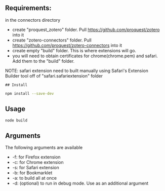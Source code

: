   ## Requirements:
in the connectors directory 
*	create "proquest_zotero" folder. Pull https://github.com/proquest/zotero into it
*	create "zotero-connectors" folder. Pull https://github.com/proquest/zotero-connectors into it
*	create empty "build" folder. This is where extensions will go.
*	you will need to obtain certificates for chrome(chrome.pem) and safari. Add them to the "build"	folder.

NOTE: safari extension need to built manually using Safari's Extension Builder tool off of "safari.safariextension"
 folder 
	
	## Install

```bash
npm install --save-dev
```

  ## Usage

```bash
node build
```

  ## Arguments
  The following arguments are available
* -f: for Firefox extension
* -c: for Chrome extension
* -s: for Safari extension
* -b: for Bookmarklet
* -a: to build all at once
* -d: (optional) to run in debug mode. Use as an additional argument

